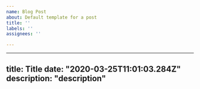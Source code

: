 ```yaml
---
name: Blog Post
about: Default template for a post
title: ''
labels: ''
assignees: ''

---
```


---
title: Title
date: "2020-03-25T11:01:03.284Z"
description: "description"
---
